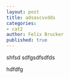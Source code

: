```yaml
---
layout: post
title: adsascvvdds
categories:
- cat2
author: Felix Brucker
published: true
---
```


shfsd
sdfgsdfsdfds

hdfdfg